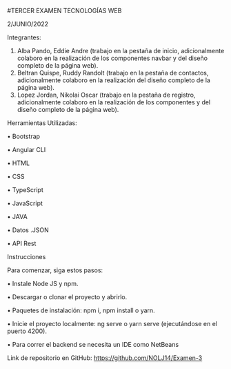 #TERCER EXAMEN TECNOLOGÍAS WEB

2/JUNIO/2022

Integrantes:
1.	Alba Pando, Eddie Andre (trabajo en la pestaña de inicio, adicionalmente colaboro en la realización de los componentes navbar y del diseño completo de la página web).
2.	Beltran Quispe, Ruddy Randolt (trabajo en la pestaña de contactos, adicionalmente colaboro en la realización del diseño completo de la página web).
3.	Lopez Jordan, Nikolai Oscar (trabajo en la pestaña de registro, adicionalmente colaboro en la realización de los componentes y del diseño completo de la página web).

Herramientas Utilizadas:

•	Bootstrap 

•	Angular CLI

•	HTML

•	CSS

•	TypeScript

•	JavaScript

•	JAVA

•	Datos .JSON

•	API Rest

Instrucciones

Para comenzar, siga estos pasos:

•	Instale Node JS y npm.

•	Descargar o clonar el proyecto y abrirlo.

•	Paquetes de instalación: npm i, npm install o yarn.

•	Inicie el proyecto localmente: ng serve o yarn serve (ejecutándose en el puerto 4200).

•	Para correr el backend se necesita un IDE como NetBeans


Link de repositorio en GitHub: https://github.com/NOLJ14/Examen-3
